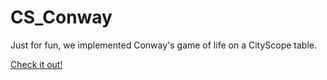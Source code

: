 # CS_Conway

Just for fun, we implemented Conway's game of life on a CityScope table.

[Check it out!](https://cityscope.media.mit.edu/CS_cityscopeJS/?cityscope=conway)
